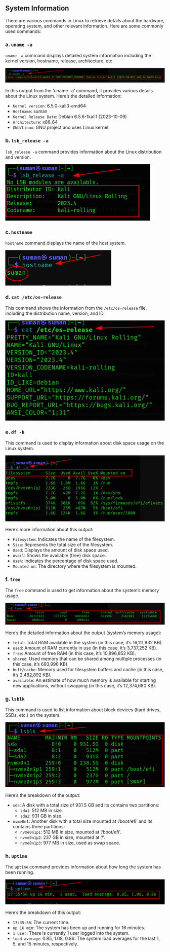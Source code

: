 ## System Information

There are various commands in Linux to retrieve details about the hardware, operating system, and other relevant information. Here are some commonly used commands:

### a. `uname -a`

`uname -a` command displays detailed system information including the kernel version, hostname, release, architecture, etc.

![uname](/assets/uname.png)

In this output from the ‘uname -a’ command, it provides various details about the Linux system. Here’s the detailed information:
- `Kernel version`: 6.5.0-kali3-amd64
- `Hostname`: suman
- `Kernel Release Date`: Debian 6.5.6-1kali1 (2023-10-09)
- `Architecture`: x86_64
- `GNU/Linux`: GNU project and uses Linux kernel.

### b. `lsb_release -a`

`lsb_release -a` command provides information about the Linux distribution and version.

![lsb_release](/assets/ls_re.png)

### c. `hostname`

`hostname` command displays the name of the host system.

![hostname](/assets/hostname.png)

### d. `cat /etc/os-release`

This command shows the information from the `/etc/os-release` file, including the distribution name, version, and ID.

![os-release](/assets/os-release.png)

### e. `df -h`

This command is used to display information about disk space usage on the Linux system.

![df-h](/assets/df-h.png)

Here’s more information about this output:
- `Filesystem`: Indicates the name of the filesystem.
- `Size`: Represents the total size of the filesystem.
- `Used`: Displays the amount of disk space used.
- `Avail`: Shows the available (free) disk space.
- `Use%`: Indicates the percentage of disk space used.
- `Mounted on`: The directory where the filesystem is mounted.

### f. `free`

The `free` command is used to get information about the system’s memory usage.

![free](/assets/free.png)

Here’s the detailed information about the output (system’s memory usage):
- `total`: Total RAM available in the system (in this case, it’s 16,111,932 KB).
- `used`: Amount of RAM currently in use (in this case, it’s 3,737,252 KB).
- `free`: Amount of free RAM (in this case, it’s 10,896,852 KB).
- `shared`: Used memory that can be shared among multiple processes (in this case, it’s 693,996 KB).
- `buff/cache`: Memory used for filesystem buffers and cache (in this case, it’s 2,482,892 KB).
- `available`: An estimate of how much memory is available for starting new applications, without swapping (in this case, it’s 12,374,680 KB).

### g. `lsblk`

This command is used to list information about block devices (hard drives, SSDs, etc.) on the system.

![lsblk](/assets/lsblk.png)

Here’s the breakdown of the output:
- `sda`: A disk with a total size of 931.5 GB and its contains two partitions:
  - `sda1`: 512 MB in size.
  - `sda2`: 931 GB in size.
- `nvme0n1`: Another disk with a total size mounted at ‘/boot/efi’ and its contains  three partitions:
  - `nvme0n1p1`: 512 MB in size, mounted at ‘/boot/efi’.
  - `nvme0n1p2`: 237 GB in size, mounted at ‘/’.
  - `nvme0n1p3`: 977 MB in size, used as swap space.

### h. `uptime`

The `uptime` command provides information about how long the system has been running.

![uptime](/assets/uptime.png)

Here’s the breakdown of this output:
- `17:35:56`: The current time.
- `up 16 min`: The system has been up and running for 16 minutes.
- `1 user`: There is currently 1 user logged into the system.
- `load average`: 0.85, 1.08, 0.86: The system load averages for the last 1, 5, and 15 minutes, respectively.
